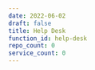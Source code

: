 ```yaml
---
date: 2022-06-02
draft: false
title: Help Desk
function_id: help-desk
repo_count: 0
service_count: 0
---
```



